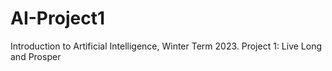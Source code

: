 # AI-Project1
Introduction to Artificial Intelligence, Winter Term 2023. Project 1: Live Long and Prosper
